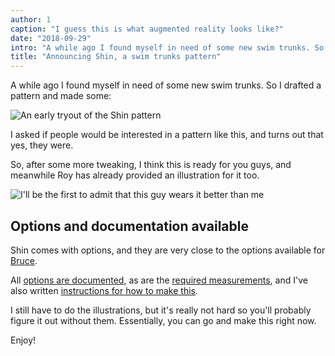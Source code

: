 ```yaml
---
author: 1
caption: "I guess this is what augmented reality looks like?"
date: "2018-09-29"
intro: "A while ago I found myself in need of some new swim trunks. So I drafted a pattern and made some:"
title: "Announcing Shin, a swim trunks pattern"
---
```


A while ago I found myself in need of some new swim trunks. So I drafted a pattern and made some:

![An early tryout of the Shin pattern](https://posts.freesewing.org/uploads/sample_0437fef846.jpg)

I asked if people would be interested in a pattern like this, and turns out that yes, they were.

So, after some more tweaking, I think this is ready for you guys, and meanwhile Roy
has already provided an illustration for it too.

![I'll be the first to admit that this guy wears it better than me](https://posts.freesewing.org/uploads/shin_0dc5fdd06d.jpg)

## Options and documentation available

Shin comes with options, and they are very close to the options available for 
[Bruce](/designs/bruce).

All [options are documented](/docs/designs/shin/options), 
as are the [required measurements](/docs/designs/shin/measurements), 
and I've also written [instructions for how to make this](/docs/designs/shin/instructions). 

I still have to do the illustrations, but it's really not hard so you'll probably
figure it out without them.
Essentially, you can go and make this right now.

Enjoy!


